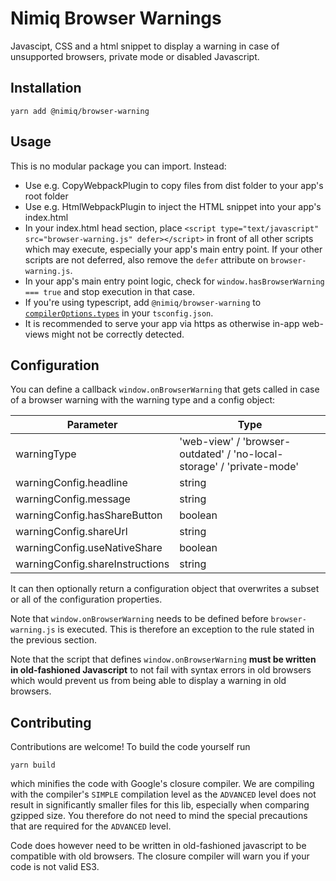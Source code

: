 # Nimiq Browser Warnings

Javascipt, CSS and a html snippet to display a warning in case of unsupported browsers, private mode or disabled Javascript.

## Installation

```
yarn add @nimiq/browser-warning
```

## Usage

This is no modular package you can import. Instead:
* Use e.g. CopyWebpackPlugin to copy files from dist folder to your app's root folder
* Use e.g. HtmlWebpackPlugin to inject the HTML snippet into your app's index.html
* In your index.html head section, place `<script type="text/javascript" src="browser-warning.js" defer></script>` in
  front of all other scripts which may execute, especially your app's main entry point. If your other scripts are not
  deferred, also remove the `defer` attribute on `browser-warning.js`.
* In your app's main entry point logic, check for `window.hasBrowserWarning === true` and stop execution in that case.
* If you're using typescript, add `@nimiq/browser-warning` to
  [`compilerOptions.types`](https://www.typescriptlang.org/docs/handbook/tsconfig-json.html#types-typeroots-and-types)
  in your `tsconfig.json`.
* It is recommended to serve your app via https as otherwise in-app web-views might not be correctly detected.

## Configuration

You can define a callback `window.onBrowserWarning` that gets called in case of a browser warning with the warning type
and a config object:

|Parameter|Type|
|---------|----|
|warningType|'web-view' / 'browser-outdated' / 'no-local-storage' / 'private-mode'|
|warningConfig.headline|string|
|warningConfig.message|string|
|warningConfig.hasShareButton|boolean|
|warningConfig.shareUrl|string|
|warningConfig.useNativeShare|boolean|
|warningConfig.shareInstructions|string|

It can then optionally return a configuration object that overwrites a subset or all of the configuration properties.

Note that `window.onBrowserWarning` needs to be defined before `browser-warning.js` is executed. This is therefore an
exception to the rule stated in the previous section.

Note that the script that defines `window.onBrowserWarning` **must be written in old-fashioned Javascript** to not fail
with syntax errors in old browsers which would prevent us from being able to display a warning in old browsers.

## Contributing

Contributions are welcome! To build the code yourself run
```
yarn build
```
which minifies the code with Google's closure compiler. We are compiling with the compiler's `SIMPLE` compilation level
as the `ADVANCED` level does not result in significantly smaller files for this lib, especially when comparing gzipped
size. You therefore do not need to mind the special precautions that are required for the `ADVANCED` level.

Code does however need to be written in old-fashioned javascript to be compatible with old browsers. The closure
compiler will warn you if your code is not valid ES3.
